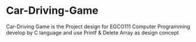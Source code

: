# Car-Driving-Game
Car-Driving Game is the Project design for EGCO111 Computer Programming develop by C language 
and use Printf & Delete Array as design concept
